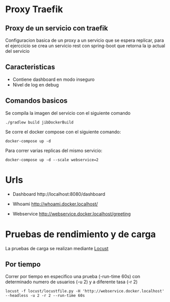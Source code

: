 # Proxy Traefik

## Proxy de un servicio con traefik

Configuracion basica de un proxy a un servicio que se espera replicar, para el ejerccicio se crea un servicio rest con spring-boot que retorna la ip actual del servicio

## Caracteristicas

- Contiene dashboard en modo inseguro
- Nivel de log en debug

## Comandos basicos
Se compila la imagen del servicio con el siguiente comando

````
./gradlew build jibDockerBuild  
````
 Se corre el docker compose con el siguiente comando:
 ````
docker-compose up -d
````
Para correr varias replicas del mismo servicio:
````
docker-compose up -d --scale webservice=2
````
# Urls
- Dashboard
  http://localhost:8080/dashboard
  
- Whoami
  http://whoami.docker.localhost/
  
- Webservice
  http://webservice.docker.localhost/greeting


#  Pruebas de rendimiento y de carga

La pruebas de carga se realizan mediante [Locust](https://docs.locust.io/en/stable/what-is-locust.html)

## Por tiempo

Correr por tiempo en especifico una prueba (-run-time 60s) con determinado numero de usuarios (-u 2) y a diferente tasa (-r 2)

````
locust -f locust/locustfile.py -H 'http://webservice.docker.localhost' --headless -u 2 -r 2 --run-time 60s
````

